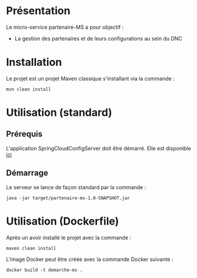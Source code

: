 # Présentation

Le micro-service partenaire-MS a pour objectif :
* La gestion des partenaires et de leurs configurations au sein du DNC 

# Installation

Le projet est un projet Maven classique s'installant via la commande :
```
mvn clean install
```

# Utilisation (standard)

## Prérequis
L'application SpringCloudConfigServer doit être démarré.
Elle est disponible [ici](../spring-cloud-config-server/README.md)

## Démarrage
Le serveur se lance de façon standard par la commande :
```
java -jar target/partenaire-ms-1.0-SNAPSHOT.jar
```

# Utilisation (Dockerfile)

Après un avoir installé le projet avec la commande :
```
maven clean install
```
L'image Docker peut être créée avec la commande Docker suivante :
```
docker build -t demarche-ms .
```